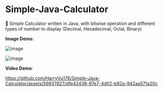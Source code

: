 # Simple-Java-Calculator

📱 Simple Calculator written in Java, with bitwise operation and different types of number to display (Decimal, Hexadecimal, Octal, Binary)

**Image Demo**:

![image](https://github.com/HarryVu176/Simple-Java-Calculator/assets/56937827/5b0aca0c-eb78-4103-8512-c2dc5e81214c)

![image](https://github.com/HarryVu176/Simple-Java-Calculator/assets/56937827/a04307c9-154d-4ca2-8d7e-7c5f4e38e787)

**Video Demo**:

https://github.com/HarryVu176/Simple-Java-Calculator/assets/56937827/dfe42436-97e7-4d02-b82a-942aa571a20c





